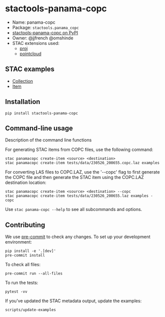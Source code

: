 # stactools-panama-copc

- Name: panama-copc
- Package: `stactools.panama_copc`
- [stactools-panama-copc on PyPI](https://pypi.org/project/stactools-panama-copc/)
- Owner: @jjfrench @omshinde
- STAC extensions used:
  - [proj](https://github.com/stac-extensions/projection/)
  - [pointcloud](htts://github.com/stac-extensions/pointcloud/)

## STAC examples

- [Collection](examples/collection.json)
- [Item](examples/230526_200655/230526_200655.json)

## Installation

```shell
pip install stactools-panama-copc
```

## Command-line usage

Description of the command line functions

For generating STAC items from COPC files, use the following command:

```shell
stac panamacopc create-item <source> <destination>
stac panamacopc create-item tests/data/230526_200655.copc.laz examples
```

For converting LAS files to COPC.LAZ, use the '--copc' flag
to first generate the COPC file and then generate the STAC item
using the COPC.LAZ destination location:

```shell
stac panamacopc create-item <source> <destination> --copc
stac panamacopc create-item tests/data/230526_200655.laz examples -copc
```

Use `stac panama-copc --help` to see all subcommands and options.

## Contributing

We use [pre-commit](https://pre-commit.com/) to check any changes.
To set up your development environment:

```shell
pip install -e '.[dev]'
pre-commit install
```

To check all files:

```shell
pre-commit run --all-files
```

To run the tests:

```shell
pytest -vv
```

If you've updated the STAC metadata output, update the examples:

```shell
scripts/update-examples
```
